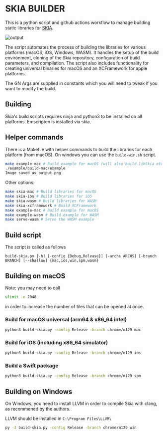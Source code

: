 # SKIA BUILDER

This is a python script and github actions workflow to manage building static libraries for [SKIA](https://skia.org/).

![output](https://github.com/user-attachments/assets/b40cc273-272c-4f38-a64f-968327408fa5)

The script automates the process of building the libraries for various platforms (macOS, iOS, Windows, WASM). It handles the setup of the build environment, cloning of the Skia repository, configuration of build parameters, and compilation. The script also includes functionality for creating universal binaries for macOS and an XCFramework for apple platforms.

The GN Args are supplied in constants which you will need to tweak if you want to modify the build.

## Building

Skia's build scripts requires ninja and python3 to be installed on all platforms. Emscripten is installed via skia.

## Helper commands

There is a Makefile with helper commands to build the libraries for each platform (from macOS). On windows you can use the `build-win.sh` script.

```bash
make example-mac # Build example for macOS (will also build libSkia etc)
./example/build-mac/example
Image saved as output.png
```

Other options:
```bash
make skia-mac # Build libraries for macOS
make skia-ios # Build libraries for iOS
make skia-wasm # Build libraries for WASM
make skia-xcframework # Build XCFramework
make example-mac # Build example for macOS
make example-wasm # Build example for WASM
make serve-wasm # Serve the WASM example
```

## Build script

The script is called as follows

```
build-skia.py [-h] [-config {Debug,Release}] [-archs ARCHS] [-branch BRANCH] [--shallow] {mac,ios,win,spm,wasm}
```

## Building on macOS

Note: you may need to call 

```bash
ulimit -n 2048
```

in order to increase the number of files that can be opened at once.

### Build for macOS universal (arm64 & x86_64 intel)

```bash
python3 build-skia.py -config Release -branch chrome/m129 mac
```

### Build for iOS (including x86_64 simulator)

```bash
python3 build-skia.py -config Release -branch chrome/m129 ios
```

### Build a Swift package

```bash
python3 build-skia.py -config Release -branch chrome/m129 spm
```

## Building on Windows 

On Windows, you need to install LLVM in order to compile Skia with clang, as recommened by the authors.

LLVM should be installed in `C:\Program Files\LLVM\`

```bash
py -3 build-skia.py -config Release -branch chrome/m129 win
```
